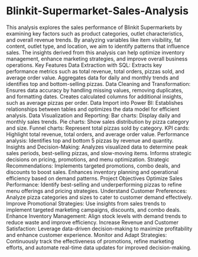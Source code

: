 # Blinkit-Supermarket-Sales-Analysis
This analysis explores the sales performance of Blinkit Supermarkets by examining key factors such as product categories, outlet characteristics, and overall revenue trends. By analyzing variables like item visibility, fat content, outlet type, and location, we aim to identify patterns that influence sales. The insights derived from this analysis can help optimize inventory management, enhance marketing strategies, and improve overall business operations.
Key Features
Data Extraction with SQL: Extracts key performance metrics such as total revenue, total orders, pizzas sold, and average order value. Aggregates data for daily and monthly trends and identifies top and bottom-selling pizzas.
Data Cleaning and Transformation: Ensures data accuracy by handling missing values, removing duplicates, and formatting dates. Creates calculated columns for additional insights, such as average pizzas per order.
Data Import into Power BI: Establishes relationships between tables and optimizes the data model for efficient analysis.
Data Visualization and Reporting:
Bar charts: Display daily and monthly sales trends.
Pie charts: Show sales distribution by pizza category and size.
Funnel charts: Represent total pizzas sold by category.
KPI cards: Highlight total revenue, total orders, and average order value.
Performance analysis: Identifies top and bottom 5 pizzas by revenue and quantity.
Insights and Decision-Making: Analyzes visualized data to determine peak sales periods, best-selling pizzas, and slow-moving items. Informs strategic decisions on pricing, promotions, and menu optimization.
Strategic Recommendations: Implements targeted promotions, combo deals, and discounts to boost sales. Enhances inventory planning and operational efficiency based on demand patterns.
Project Objectives
Optimize Sales Performance: Identify best-selling and underperforming pizzas to refine menu offerings and pricing strategies.
Understand Customer Preferences: Analyze pizza categories and sizes to cater to customer demand effectively.
Improve Promotional Strategies: Use insights from sales trends to implement targeted marketing campaigns, discounts, and combo deals.
Enhance Inventory Management: Align stock levels with demand trends to reduce waste and improve efficiency.
Increase Revenue and Customer Satisfaction: Leverage data-driven decision-making to maximize profitability and enhance customer experience.
Monitor and Adapt Strategies: Continuously track the effectiveness of promotions, refine marketing efforts, and automate real-time data updates for improved decision-making.
